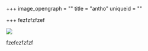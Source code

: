 +++
image_opengraph = ""
title = "antho"
uniqueid = ""

+++
fezfzfzfzef

![](/v1580761010/ParadiseCity2019-PhotobyFilleRoelants-65_akms1k.jpg)

fzefezfzfzf